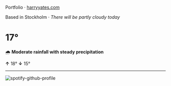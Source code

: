 Portfolio · [harryyates.com](https://harryyates.com)

<!-- WEATHER_START -->
Based in Stockholm · *There will be partly cloudy today*

# 17°
🌧️ **Moderate rainfall with steady precipitation**

**↑** 18° **↓** 15°

---
<!-- WEATHER_END -->

<p align="left">
  <a>
    <img src="https://spotify-github-profile.kittinanx.com/api/view?uid=bigbello&cover_image=true&theme=natemoo-re&show_offline=true&background_color=121212&interchange=false&bar_color=53b14f&bar_color_cover=false" alt="spotify-github-profile">
  </a>
</p>